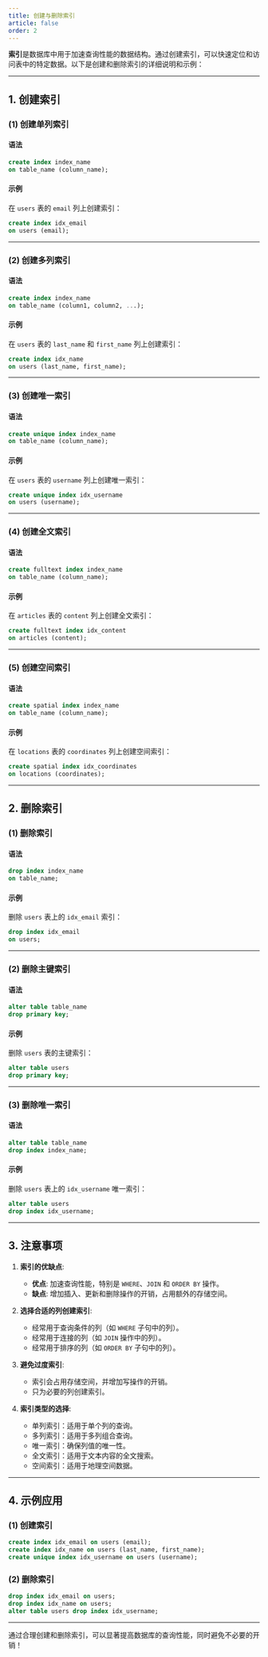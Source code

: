 ```yaml
---
title: 创建与删除索引
article: false
order: 2
---
```


**索引**是数据库中用于加速查询性能的数据结构。通过创建索引，可以快速定位和访问表中的特定数据。以下是创建和删除索引的详细说明和示例：

---

## **1. 创建索引**

### **(1) 创建单列索引**
#### **语法**
```sql
create index index_name
on table_name (column_name);
```

#### **示例**
在 `users` 表的 `email` 列上创建索引：
```sql
create index idx_email
on users (email);
```

---

### **(2) 创建多列索引**
#### **语法**
```sql
create index index_name
on table_name (column1, column2, ...);
```

#### **示例**
在 `users` 表的 `last_name` 和 `first_name` 列上创建索引：
```sql
create index idx_name
on users (last_name, first_name);
```

---

### **(3) 创建唯一索引**
#### **语法**
```sql
create unique index index_name
on table_name (column_name);
```

#### **示例**
在 `users` 表的 `username` 列上创建唯一索引：
```sql
create unique index idx_username
on users (username);
```

---

### **(4) 创建全文索引**
#### **语法**
```sql
create fulltext index index_name
on table_name (column_name);
```

#### **示例**
在 `articles` 表的 `content` 列上创建全文索引：
```sql
create fulltext index idx_content
on articles (content);
```

---

### **(5) 创建空间索引**
#### **语法**
```sql
create spatial index index_name
on table_name (column_name);
```

#### **示例**
在 `locations` 表的 `coordinates` 列上创建空间索引：
```sql
create spatial index idx_coordinates
on locations (coordinates);
```

---

## **2. 删除索引**

### **(1) 删除索引**
#### **语法**
```sql
drop index index_name
on table_name;
```

#### **示例**
删除 `users` 表上的 `idx_email` 索引：
```sql
drop index idx_email
on users;
```

---

### **(2) 删除主键索引**
#### **语法**
```sql
alter table table_name
drop primary key;
```

#### **示例**
删除 `users` 表的主键索引：
```sql
alter table users
drop primary key;
```

---

### **(3) 删除唯一索引**
#### **语法**
```sql
alter table table_name
drop index index_name;
```

#### **示例**
删除 `users` 表上的 `idx_username` 唯一索引：
```sql
alter table users
drop index idx_username;
```

---

## **3. 注意事项**

1. **索引的优缺点**:
   - **优点**: 加速查询性能，特别是 `WHERE`、`JOIN` 和 `ORDER BY` 操作。
   - **缺点**: 增加插入、更新和删除操作的开销，占用额外的存储空间。

2. **选择合适的列创建索引**:
   - 经常用于查询条件的列（如 `WHERE` 子句中的列）。
   - 经常用于连接的列（如 `JOIN` 操作中的列）。
   - 经常用于排序的列（如 `ORDER BY` 子句中的列）。

3. **避免过度索引**:
   - 索引会占用存储空间，并增加写操作的开销。
   - 只为必要的列创建索引。

4. **索引类型的选择**:
   - 单列索引：适用于单个列的查询。
   - 多列索引：适用于多列组合查询。
   - 唯一索引：确保列值的唯一性。
   - 全文索引：适用于文本内容的全文搜索。
   - 空间索引：适用于地理空间数据。

---

## **4. 示例应用**

### **(1) 创建索引**
```sql
create index idx_email on users (email);
create index idx_name on users (last_name, first_name);
create unique index idx_username on users (username);
```

### **(2) 删除索引**
```sql
drop index idx_email on users;
drop index idx_name on users;
alter table users drop index idx_username;
```

---

通过合理创建和删除索引，可以显著提高数据库的查询性能，同时避免不必要的开销！
